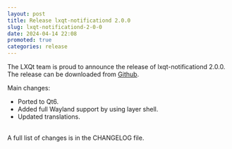 ```yaml
---
layout: post
title: Release lxqt-notificationd 2.0.0
slug: lxqt-notificationd-2-0-0
date: 2024-04-14 22:08
promoted: true
categories: release
---
```


The LXQt team is proud to announce the release of lxqt-notificationd 2.0.0.
The release can be downloaded from [Github](https://github.com/lxqt/lxqt-notificationd/releases).

Main changes:

 * Ported to Qt6.
 * Added full Wayland support by using layer shell.
 * Updated translations.


<br/>
A full list of changes is in the CHANGELOG file.
<br/>

